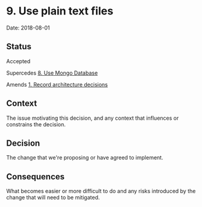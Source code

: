 # 9. Use plain text files

Date: 2018-08-01

## Status

Accepted

Supercedes [8. Use Mongo Database](0008-use-mongo-database.md)

Amends [1. Record architecture decisions]()

## Context

The issue motivating this decision, and any context that influences or constrains the decision.

## Decision

The change that we're proposing or have agreed to implement.

## Consequences

What becomes easier or more difficult to do and any risks introduced by the change that will need to be mitigated.

